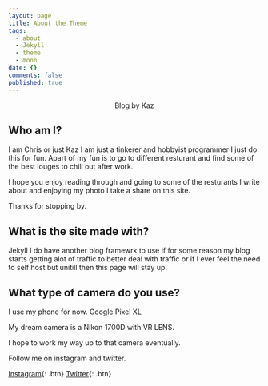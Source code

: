 ```yaml
---
layout: page
title: About the Theme
tags:
  - about
  - Jekyll
  - theme
  - moon
date: {}
comments: false
published: true
---
```

    
<center>Blog by Kaz</center>

## Who am I?
I am Chris or just Kaz I am just a tinkerer and hobbyist programmer I just do this for fun. Apart of my fun is to go to different resturant and find some of the best louges to chill out after work.

I hope you enjoy reading through and going to some of the resturants I write about and enjoying my photo I take a share on this site.

Thanks for stopping by.

## What is the site made with?

Jekyll I do have another blog framewrk to use if for some reason my blog starts getting alot of traffic to better deal with traffic  or if I ever feel the need to self host but unitill then this page will stay up.

## What type of camera do you use?

I use my phone for now. Google Pixel XL

My dream camera is a Nikon 1700D with VR LENS.

I hope to work my way up to that camera eventually.



Follow me on instagram and twitter.

[Instagram](https://instagram.com/rootwulf){: .btn}
[Twitter](https://twitter.com/LionMillionair){: .btn}

